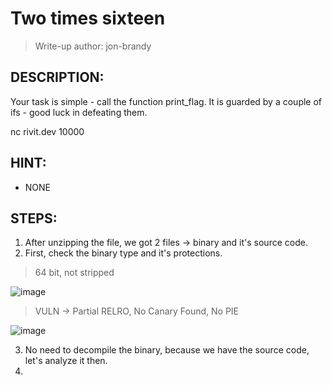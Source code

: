 # Two times sixteen
> Write-up author: jon-brandy
## DESCRIPTION:
Your task is simple - call the function print_flag. It is guarded by a couple of ifs - good luck in defeating them.

nc rivit.dev 10000

## HINT:
- NONE
## STEPS:
1. After unzipping the file, we got 2 files -> binary and it's source code.
2. First, check the binary type and it's protections.

> 64 bit, not stripped

![image](https://user-images.githubusercontent.com/70703371/222120384-206e6d8a-e9f3-4f00-bbbd-0274e24899a4.png)


> VULN -> Partial RELRO, No Canary Found, No PIE

![image](https://user-images.githubusercontent.com/70703371/222120463-fff58f63-7b91-421c-b426-6be13eb20e0e.png)


3. No need to decompile the binary, because we have the source code, let's analyze it then.
4. 
